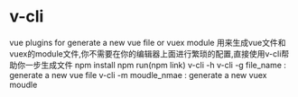 # v-cli
vue plugins for generate a new vue file or vuex module
用来生成vue文件和vuex的module文件,你不需要在你的编辑器上面进行繁琐的配置,直接使用v-cli帮助你一步生成文件
npm install
npm run(npm link)
v-cli -h
v-cli -g file_name : generate a new vue file
v-cli -m moudle_nmae : generate a new vuex moudle
